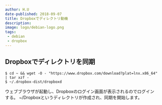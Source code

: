 ```yaml
---
author: H.U
date-published: 2018-09-07
title: Dropboxでディレクトリ動機
description:
image: logo/debian-logo.png
tags:
 - debian
 - dropbox
---
```



## Dropboxでディレクトリを同期

```
$ cd ~ && wget -O - "https://www.dropbox.com/download?plat=lnx.x86_64" | tar xzf -
$ ~/.dropbox-dist/dropboxd
```

ウェブブラウザが起動し、Dropboxのログイン画面が表示されるのでログインする。
~/Dropboxというディレクトリが作成され、同期を開始します。